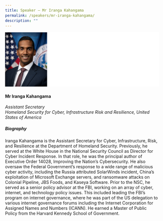 ```yaml
---
title: Speaker – Mr Iranga Kahangama
permalink: /speakers/mr-iranga-kahangama/
description: ""
---
```

![](/images/2023%20Speakers/iranga%20kahangama.png)

#### **Mr Iranga Kahangama**

*Assistant Secretary <br>
Homeland Security for Cyber, Infrastructure Risk and Resilience, United States of America*

##### **Biography**
Iranga Kahangama is the Assistant Secretary for Cyber, Infrastructure, Risk, and Resilience at the Department of Homeland Security. Previously, he served at the White House in the National Security Council as Director for Cyber Incident Response. In that role, he was the principal author of Executive Order 14028, Improving the Nation’s Cybersecurity. He also oversaw the Federal Government’s response to a wide range of malicious cyber activity, including the Russia attributed SolarWinds incident, China’s exploitation of Microsoft Exchange servers, and ransomware attacks on Colonial Pipeline, JBS Foods, and Kaseya Software. Prior to the NSC, he served as a senior policy advisor at the FBI, working on an array of cyber, internet, and technology policy issues. This included leading the FBI’s program on internet governance, where he was part of the US delegation to various internet governance forums including the Internet Corporation for Assigned Names and Numbers (ICANN). He earned a Master of Public Policy from the Harvard Kennedy School of Government.